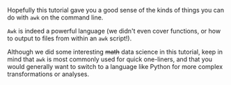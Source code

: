 <script>
import Alert from "components/Alert.svelte";
import Link from "components/Link.svelte";
import Execute from "components/Execute.svelte";
</script>

Hopefully this tutorial gave you a good sense of the kinds of things you can do with `awk` on the command line.

`Awk` is indeed a powerful language (we didn't even cover functions, or how to output to files from within an `awk` script!).

Although we did some interesting ~~math~~ data science in this tutorial, keep in mind that `awk` is most commonly used for quick one-liners, and that you would generally want to switch to a language like Python for more complex transformations or analyses.
